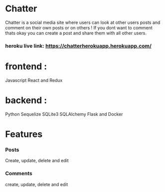 # Chatter

Chatter is a social media site 
where users can look at other users posts and 
comment on their own posts or on others ! If you dont want to comment thats okay you can create a post and share them with all other users.


### heroku live link: https://chatterherokuapp.herokuapp.com/



# frontend :
Javascript 
React and Redux


# backend :
Python
Sequelize
SQLite3
SQLAlchemy
Flask and Docker

# Features

### Posts 
Create, update, delete and edit 

### Comments 
create, update, delete and edit 

